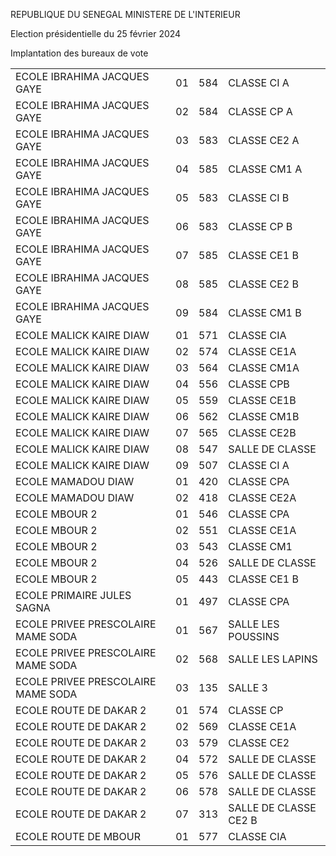 REPUBLIQUE DU SENEGAL MINISTERE DE L'INTERIEUR

Election présidentielle du 25 février 2024

Implantation des bureaux de vote

|||||
| - | - | - | - |
| ECOLE IBRAHIMA JACQUES GAYE | 01 | 584 | CLASSE CI A |
| ECOLE IBRAHIMA JACQUES GAYE | 02 | 584 | CLASSE CP A |
| ECOLE IBRAHIMA JACQUES GAYE | 03 | 583 | CLASSE CE2 A |
| ECOLE IBRAHIMA JACQUES GAYE | 04 | 585 | CLASSE CM1 A |
| ECOLE IBRAHIMA JACQUES GAYE | 05 | 583 | CLASSE CI B |
| ECOLE IBRAHIMA JACQUES GAYE | 06 | 583 | CLASSE CP B |
| ECOLE IBRAHIMA JACQUES GAYE | 07 | 585 | CLASSE CE1 B |
| ECOLE IBRAHIMA JACQUES GAYE | 08 | 585 | CLASSE CE2 B |
| ECOLE IBRAHIMA JACQUES GAYE | 09 | 584 | CLASSE CM1 B |
| ECOLE MALICK KAIRE DIAW | 01 | 571 | CLASSE CIA |
| ECOLE MALICK KAIRE DIAW | 02 | 574 | CLASSE CE1A |
| ECOLE MALICK KAIRE DIAW | 03 | 564 | CLASSE CM1A |
| ECOLE MALICK KAIRE DIAW | 04 | 556 | CLASSE CPB |
| ECOLE MALICK KAIRE DIAW | 05 | 559 | CLASSE CE1B |
| ECOLE MALICK KAIRE DIAW | 06 | 562 | CLASSE CM1B |
| ECOLE MALICK KAIRE DIAW | 07 | 565 | CLASSE CE2B |
| ECOLE MALICK KAIRE DIAW | 08 | 547 | SALLE DE CLASSE |
| ECOLE MALICK KAIRE DIAW | 09 | 507 | CLASSE CI A |
| ECOLE MAMADOU DIAW | 01 | 420 | CLASSE CPA |
| ECOLE MAMADOU DIAW | 02 | 418 | CLASSE CE2A |
| ECOLE MBOUR 2 | 01 | 546 | CLASSE CPA |
| ECOLE MBOUR 2 | 02 | 551 | CLASSE CE1A |
| ECOLE MBOUR 2 | 03 | 543 | CLASSE CM1 |
| ECOLE MBOUR 2 | 04 | 526 | SALLE DE CLASSE |
| ECOLE MBOUR 2 | 05 | 443 | CLASSE CE1 B |
| ECOLE PRIMAIRE JULES SAGNA | 01 | 497 | CLASSE CPA |
| ECOLE PRIVEE PRESCOLAIRE MAME SODA | 01 | 567 | SALLE LES POUSSINS |
| ECOLE PRIVEE PRESCOLAIRE MAME SODA | 02 | 568 | SALLE LES LAPINS |
| ECOLE PRIVEE PRESCOLAIRE MAME SODA | 03 | 135 | SALLE 3 |
| ECOLE ROUTE DE DAKAR 2 | 01 | 574 | CLASSE CP |
| ECOLE ROUTE DE DAKAR 2 | 02 | 569 | CLASSE CE1A |
| ECOLE ROUTE DE DAKAR 2 | 03 | 579 | CLASSE CE2 |
| ECOLE ROUTE DE DAKAR 2 | 04 | 572 | SALLE DE CLASSE |
| ECOLE ROUTE DE DAKAR 2 | 05 | 576 | SALLE DE CLASSE |
| ECOLE ROUTE DE DAKAR 2 | 06 | 578 | SALLE DE CLASSE |
| ECOLE ROUTE DE DAKAR 2 | 07 | 313 | SALLE DE CLASSE CE2 B |
| ECOLE ROUTE DE MBOUR | 01 | 577 | CLASSE CIA |

<!-- PageNumber="30/34" -->
